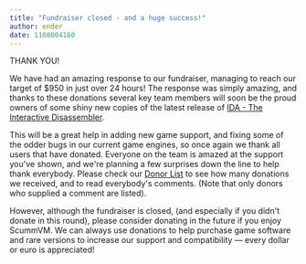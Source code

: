 ```yaml
---
title: "Fundraiser closed - and a huge success!"
author: ender
date: 1168004160
---
```


THANK YOU!

We have had an amazing response to our fundraiser, managing to reach our target of $950 in just over 24 hours! The response was simply amazing, and thanks to these donations several key team members will soon be the proud owners of some shiny new copies of the latest release of [IDA - The Interactive Disassembler](http://www.datarescue.com/idabase/index.htm).

This will be a great help in adding new game support, and fixing some of the odder bugs in our current game engines, so once again we thank all users that have donated. Everyone on the team is amazed at the support you've shown, and we're planning a few surprises down the line to help thank everybody. Please check our [Donor List](https://sourceforge.net/project/project_donations.php?group_id=37116) to see how many donations we received, and to read everybody's comments. (Note that only donors who supplied a comment are listed).

However, although the fundraiser is closed, (and especially if you didn't donate in this round), please consider donating in the future if you enjoy ScummVM. We can always use donations to help purchase game software and rare versions to increase our support and compatibility — every dollar or euro is appreciated!

